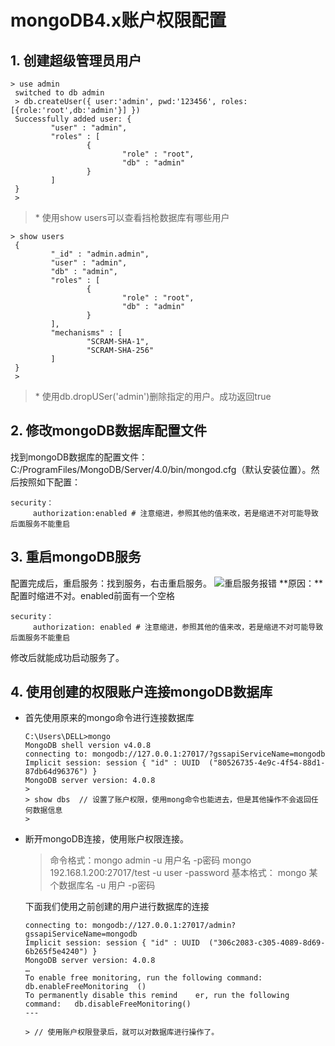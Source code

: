 # mongoDB4.x账户权限配置
## 1. 创建超级管理员用户
   ```
   > use admin
    switched to db admin
    > db.createUser({ user:'admin', pwd:'123456', roles:[{role:'root',db:'admin'}] })
    Successfully added user: {
            "user" : "admin",
            "roles" : [
                    {
                            "role" : "root",
                            "db" : "admin"
                    }
            ]
    }
    >
   ```
   > \* 使用show users可以查看挡枪数据库有哪些用户
   ```
   > show users
    {
            "_id" : "admin.admin",
            "user" : "admin",
            "db" : "admin",
            "roles" : [
                    {
                            "role" : "root",
                            "db" : "admin"
                    }
            ],
            "mechanisms" : [
                    "SCRAM-SHA-1",
                    "SCRAM-SHA-256"
            ]
    }
    >
   ```
   > \* 使用db.dropUSer('admin')删除指定的用户。成功返回true


## 2. 修改mongoDB数据库配置文件
   找到mongoDB数据库的配置文件：C:/ProgramFiles/MongoDB/Server/4.0/bin/mongod.cfg（默认安装位置）。然后按照如下配置：
   ```
   security：
        authorization:enabled # 注意缩进，参照其他的值来改，若是缩进不对可能导致后面服务不能重启
   ```
## 3. 重启mongoDB服务
   配置完成后，重启服务：找到服务，右击重启服务。
   ![重启服务报错](images/配置账户权限重启服务报错.png)
   **原因：**配置时缩进不对。enabled前面有一个空格
   ```
   security：
        authorization: enabled # 注意缩进，参照其他的值来改，若是缩进不对可能导致后面服务不能重启
   ```
   修改后就能成功启动服务了。

## 4. 使用创建的权限账户连接mongoDB数据库
- 首先使用原来的mongo命令进行连接数据库
  ```
  C:\Users\DELL>mongo
  MongoDB shell version v4.0.8
  connecting to: mongodb://127.0.0.1:27017/?gssapiServiceName=mongodb
  Implicit session: session { "id" : UUID  ("80526735-4e9c-4f54-88d1-87db64d96376") }
  MongoDB server version: 4.0.8
  >
  > show dbs  // 设置了账户权限，使用mong命令也能进去，但是其他操作不会返回任何数据信息
  >

  ```
- 断开mongoDB连接，使用账户权限连接。
  > 命令格式：mongo admin -u 用户名 -p密码
  > mongo 192.168.1.200:27017/test -u user -password
  > 基本格式： mongo 某个数据库名 -u 用户 -p密码

  下面我们使用之前创建的用户进行数据库的连接
  ```
  connecting to: mongodb://127.0.0.1:27017/admin?gssapiServiceName=mongodb
  Implicit session: session { "id" : UUID  ("306c2083-c305-4089-8d69-6b265f5e4240") }
  MongoDB server version: 4.0.8
  …
  To enable free monitoring, run the following command: db.enableFreeMonitoring  ()
  To permanently disable this remind	er, run the following command:   db.disableFreeMonitoring()
  ---
  
  > // 使用账户权限登录后，就可以对数据库进行操作了。
  ```